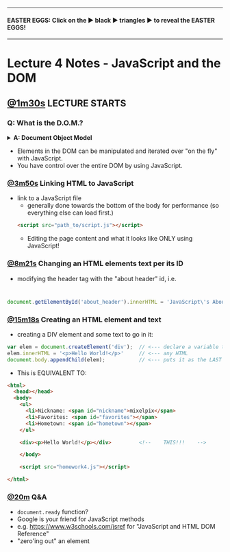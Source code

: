 ***
#### EASTER EGGS: Click on the ▶︎ black ▶︎ triangles ▶︎ to reveal the EASTER EGGS!
***
# Lecture 4 Notes - JavaScript and the DOM
## [@1m30s](https://youtu.be/GBNtL_51l5A?t=1m30s) LECTURE STARTS
### **Q: What is the D.O.M.?**

<details><summary><strong>A: Document Object Model</strong></summary><p>

![Document Object Model](https://upload.wikimedia.org/wikipedia/commons/thumb/5/5a/DOM-model.svg/1200px-DOM-model.svg.png)

</p></details>

- Elements in the DOM can be manipulated and iterated over "on the fly" with JavaScript.
- You have control over the entire DOM by using JavaScript.

### [@3m50s](https://youtu.be/GBNtL_51l5A?t=3m50s) Linking HTML to JavaScript
- link to a JavaScript file
  - generally done towards the bottom of the body for performance (so everything else can load first.)
  ```html
  <script src="path_to/script.js"></script>
  ```
  - Editing the page content and what it looks like ONLY using JavaScript!
### [@8m21s](https://youtu.be/GBNtL_51l5A?t=8m21s) Changing an HTML elements text per its ID
- modifying the header tag with the "about header" id, i.e. <h1 id="about_me">
```js
document.getElementById('about_header').innerHTML = 'JavaScript\'s About Me';
```
### [@15m18s](https://youtu.be/GBNtL_51l5A?t=15m18s) Creating an HTML element and text
- creating a DIV element and some text to go in it:
```js
var elem = document.createElement('div');  // <--- declare a variable that gets an element named DIV
elem.innerHTML = '<p>Hello World!</p>'     // <--- any HTML
document.body.appendChild(elem);           // <--- puts it as the LAST item in the BODY container
```
- This is EQUIVALENT TO:
```html
<html>
  <head></head>
  <body>
    <ul>
      <li>Nickname: <span id="nickname">mixelpix</span>
      <li>Favorites: <span id="favorites"></span>
      <li>Hometown: <span id="hometown"></span>
    </ul>

    <div><p>Hello World!</p></div>         <!--    THIS!!!    -->

    </body>

    <script src="homework4.js"></script>

</html>
```
### [@20m](https://youtu.be/GBNtL_51l5A?t=20m) Q&A
- `document.ready` function?
- Google is your friend for JavaScript methods
- e.g. https://www.w3schools.com/jsref for "JavaScript and HTML DOM Reference"
- "zero'ing out" an element
